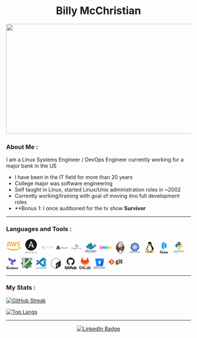 

<h1 align="center">Billy McChristian</h1>

<p align="center"><img src="https://media.giphy.com/media/dWesBcTLavkZuG35MI/giphy.gif" width="600" height="300"  /></p>

### About Me :

I am a Linux Systems Engineer / DevOps Engineer currently working for a major bank in the US 

- I have been in the IT field for more than 20 years
- College major was software engineering
- Self taught in Linux, started Linux/Unix administration roles in ~2002
- Currently working/training with goal of moving itno full development roles
- **Bonus 1: I once auditioned for the tv show **Survivor**

---

### Languages and Tools :

<p>
<img src="https://github.com/devicons/devicon/blob/master/icons/amazonwebservices/amazonwebservices-plain-wordmark.svg" title="AWS" alt="AWS" width="40" height="40"/>&nbsp;
<img src="https://github.com/devicons/devicon/blob/master/icons/ansible/ansible-plain-wordmark.svg" title="Ansible" alt="Ansible" width="40" height="40"/>&nbsp;
<img src="https://github.com/devicons/devicon/blob/master/icons/atom/atom-original-wordmark.svg" title="Ansible" alt="Ansible" width="32" height="32"/>&nbsp;
<img src="https://github.com/devicons/devicon/blob/master/icons/azure/azure-plain-wordmark.svg" title="Ansible" alt="Ansible" width="32" height="32"/>&nbsp;
<img src="https://github.com/devicons/devicon/blob/master/icons/googlecloud/googlecloud-original-wordmark.svg" title="GCP" alt="GCP" width="32" height="32"/>&nbsp;
<img src="https://github.com/devicons/devicon/blob/master/icons/docker/docker-original-wordmark.svg" title="Ansible" alt="Ansible" width="32" height="32"/>&nbsp;
<img src="https://github.com/devicons/devicon/blob/master/icons/hugo/hugo-original-wordmark.svg" title="Hugo" alt="Hugo" width="32" height="32"/>&nbsp;
<img src="https://github.com/devicons/devicon/blob/master/icons/jenkins/jenkins-original.svg" title="Jenkins" alt="Jenkins" width="32" height="32"/>&nbsp;
<img src="https://github.com/devicons/devicon/blob/master/icons/kubernetes/kubernetes-plain-wordmark.svg" title="Kubernetes" alt="Kubernetes" width="32" height="32"/>&nbsp;
<img src="https://github.com/devicons/devicon/blob/master/icons/linux/linux-original.svg" title="Linux" alt="Linux" width="32" height="32"/>&nbsp;
<img src="https://github.com/devicons/devicon/blob/master/icons/packer/packer-original-wordmark.svg" title="Packer" alt="Packer" width="32" height="32"/>&nbsp;
<img src="https://github.com/devicons/devicon/blob/master/icons/python/python-original-wordmark.svg" title="Python" alt="Python" width="32" height="32"/>&nbsp;
<img src="https://github.com/devicons/devicon/blob/master/icons/terraform/terraform-original-wordmark.svg" title="Terraform" alt="Terraform" width="32" height="32"/>&nbsp;
<img src="https://github.com/devicons/devicon/blob/master/icons/vim/vim-original.svg" title="Vim" alt="Vim" width="32" height="32"/>&nbsp;
<img src="https://github.com/devicons/devicon/blob/master/icons/vscode/vscode-original-wordmark.svg" title="VSCode" alt="VSCode" width="32" height="32"/>&nbsp;
<img src="https://github.com/devicons/devicon/blob/master/icons/bash/bash-plain.svg" title="Ansible" alt="Ansible" width="32" height="32"/>&nbsp;
<img src="https://github.com/devicons/devicon/blob/master/icons/github/github-original-wordmark.svg" title="Ansible" alt="Ansible" width="32" height="32"/>&nbsp;
<img src="https://github.com/devicons/devicon/blob/master/icons/gitlab/gitlab-original-wordmark.svg" title="GitLab" alt="GitLab" width="32" height="32"/>&nbsp;
<img src="https://github.com/devicons/devicon/blob/master/icons/bitbucket/bitbucket-original-wordmark.svg" title="Ansible" alt="Ansible" width="32" height="32"/>&nbsp;
<img src="https://github.com/devicons/devicon/blob/master/icons/git/git-original-wordmark.svg" title="Git" alt="Git" width="40" height="40"/>&nbsp;
</p>

---

### My Stats :
[![GitHub Streak](http://github-readme-streak-stats.herokuapp.com?user=yesmynameisbilly&theme=dark&background=000000)](https://git.io/streak-stats)

[![Top Langs](https://github-readme-stats.vercel.app/api/top-langs/?username=yesmynameisbilly&layout=compact&theme=vision-friendly-dark)](https://github.com/anuraghazra/github-readme-stats)

---

<!-- ### Blog Posts : -->
<!-- BLOG-POST-LIST:START -->
<!-- BLOG-POST-LIST:END -->


<p align="center">
<a href="https://www.linkedin.com/in/billymcchristian"><img src="https://img.shields.io/badge/-billymcchristian-blue?style=flat-square&logo=Linkedin&logoColor=white" alt="LinkedIn Badge"></a>
<br>
<img src="https://komarev.com/ghpvc/?username=yesmynameisbilly&style=flat-square&color=blue" alt=""></p>
